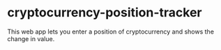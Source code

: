 # cryptocurrency-position-tracker
This web app lets you enter a position of cryptocurrency and shows the change in value.
